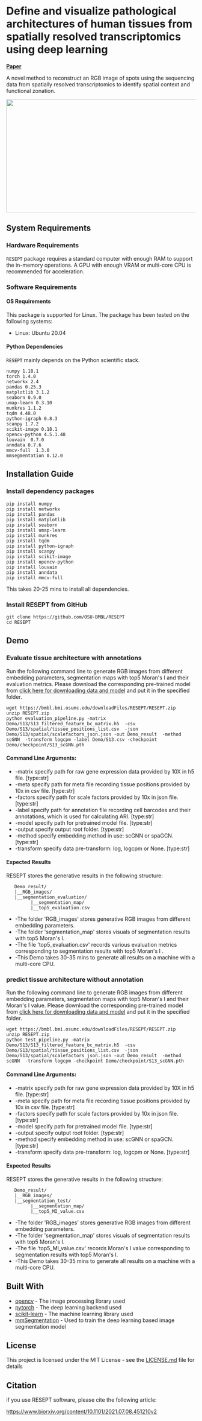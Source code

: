 [docs-image]: https://readthedocs.org/projects/pytorch-geometric/badge/?version=latest
[docs-url]: https://resept-last.readthedocs.io/en/latest/Case%20study.html

# Define and visualize pathological architectures of human tissues from spatially resolved transcriptomics using deep learning
**[Paper](https://www.biorxiv.org/content/10.1101/2021.07.08.451210v1)** 
 
A novel method to reconstruct an RGB image of spots using the sequencing data from spatially resolved transcriptomics to identify spatial context and functional zonation.

<p align="center">
  <img height="300" width="700" src="https://github.com/yuyang-0825/image/blob/main/figure1.png" />
</p>


 
## System Requirements

### Hardware Requirements
 
``` RESEPT ``` package requires a standard computer with enough RAM to support the in-memory operations. A GPU with enough VRAM or multi-core CPU is recommended for acceleration.

### Software Requirements

#### OS Requirements
This package is supported for Linux. The package has been tested on the following systems:
* Linux: Ubuntu 20.04

#### Python Dependencies
``` RESEPT ``` mainly depends on the Python scientific stack.
```
numpy 1.18.1
torch 1.4.0
networkx 2.4
pandas 0.25.3
matplotlib 3.1.2
seaborn 0.9.0
umap-learn 0.3.10
munkres 1.1.2
tqdm 4.48.0
python-igraph 0.8.3
scanpy 1.7.2
scikit-image 0.18.1
opencv-python 4.5.1.48
louvain  0.7.0
anndata 0.7.6
mmcv-full  1.3.0
mmsegmentation 0.12.0
```

## Installation Guide

### Install dependency packages
```
pip install numpy 
pip install networkx 
pip install pandas 
pip install matplotlib 
pip install seaborn 
pip install umap-learn 
pip install munkres 
pip install tqdm 
pip install python-igraph 
pip install scanpy 
pip install scikit-image
pip install opencv-python 
pip install louvain  
pip install anndata
pip install mmcv-full  
```
This takes 20-25 mins to install all dependencies.

### Install RESEPT from GitHub
```
git clone https://github.com/OSU-BMBL/RESEPT
cd RESEPT
```
## Demo
### Evaluate tissue architecture with annotations
Run the following command line to generate RGB images from different embedding parameters, segmentation maps with top5 Moran's I and their evaluation metrics.
Please download the corresponding pre-trained model from [click here for downloading data and model](https://bmbl.bmi.osumc.edu/downloadFiles/data_and_model/data_and_model.zip) and put it in the specified folder.
```
wget https://bmbl.bmi.osumc.edu/downloadFiles/RESEPT/RESEPT.zip 
unzip RESEPT.zip
python evaluation_pipeline.py -matrix Demo/S13/S13_filtered_feature_bc_matrix.h5  -csv Demo/S13/spatial/tissue_positions_list.csv  -json Demo/S13/spatial/scalefactors_json.json -out Demo_result  -method scGNN  -transform logcpm -label Demo/S13.csv -checkpoint Demo/checkpoint/S13_scGNN.pth
```

#### Command Line Arguments:
*	-matrix specify path for raw gene expression data provided by 10X in h5 file. [type:str]
*	-meta specify path for meta file recording tissue positions provided by 10x in csv file. [type:str]
*	-factors specify path for scale factors provided by 10x in json file. [type:str]
*	-label specify path for annotation file recording cell barcodes and their annotations, which is used for calculating ARI. [type:str]
*	-model specify path for pretrained model file. [type:str]
*	-output specify output root folder. [type:str]
*	-method specify embedding method in use: scGNN or spaGCN. [type:str]
*	-transform specify data pre-transform: log, logcpm or None. [type:str]

#### Expected Results
RESEPT stores the generative results in the following structure:
   ```
      Demo_result/
      |__RGB_images/
      |__segmentation_evaluation/
            |__segmentation_map/
            |__top5_evaluation.csv
   ```
*	-The folder 'RGB_images' stores generative RGB images from different embedding parameters. 
*	-The folder 'segmentation_map' stores visuals of segmentation results with top5 Moran's I. 
*	-The file 'top5_evaluation.csv' records various evaluation metrics corresponding to segmentation results with top5 Moran's I .
*	-This Demo takes 30-35 mins to generate all results on a machine with a multi-core CPU.

### predict tissue architecture without annotation
Run the following command line to generate RGB images from different embedding parameters, segmentation maps with top5 Moran's I and their Moran's I value.
Please download the corresponding pre-trained model from [click here for downloading data and model](https://bmbl.bmi.osumc.edu/downloadFiles/data_and_model/data_and_model.zip) and put it in the specified folder.
```
wget https://bmbl.bmi.osumc.edu/downloadFiles/RESEPT/RESEPT.zip 
unzip RESEPT.zip
python test_pipeline.py -matrix Demo/S13/S13_filtered_feature_bc_matrix.h5  -csv Demo/S13/spatial/tissue_positions_list.csv  -json Demo/S13/spatial/scalefactors_json.json -out Demo_result  -method scGNN  -transform logcpm -checkpoint Demo/checkpoint/S13_scGNN.pth
```

#### Command Line Arguments:
*	-matrix specify path for raw gene expression data provided by 10X in h5 file. [type:str]
*	-meta specify path for meta file recording tissue positions provided by 10x in csv file. [type:str]
*	-factors specify path for scale factors provided by 10x in json file. [type:str]
*	-model specify path for pretrained model file. [type:str]
*	-output specify output root folder. [type:str]
*	-method specify embedding method in use: scGNN or spaGCN. [type:str]
*	-transform specify data pre-transform: log, logcpm or None. [type:str]

#### Expected Results
RESEPT stores the generative results in the following structure:
   ```
      Demo_result/
      |__RGB_images/
      |__segmentation_test/
            |__segmentation_map/
            |__top5_MI_value.csv
   ```
*	-The folder 'RGB_images' stores generative RGB images from different embedding parameters. 
*	-The folder 'segmentation_map' stores visuals of segmentation results with top5 Moran's I. 
*	-The file 'top5_MI_value.csv' records Moran's I value corresponding to segmentation results with top5 Moran's I.
*	-This Demo takes 30-35 mins to generate all results on a machine with a multi-core CPU.


## Built With
 
* [opencv](https://opencv.org/) - The image processing library used
* [pytorch](https://pytorch.org/) - The deep learning backend used
* [scikit-learn](https://scikit-learn.org/stable/) - The machine learning library used
* [mmSegmentation](https://github.com/open-mmlab/mmsegmentation) - Used to train the deep learning based image segmentation model
 
## License
 
This project is licensed under the MIT License - see the [LICENSE.md](LICENSE.md) file for details
 
## Citation
if you use RESEPT software, please cite the following article:

https://www.biorxiv.org/content/10.1101/2021.07.08.451210v2
